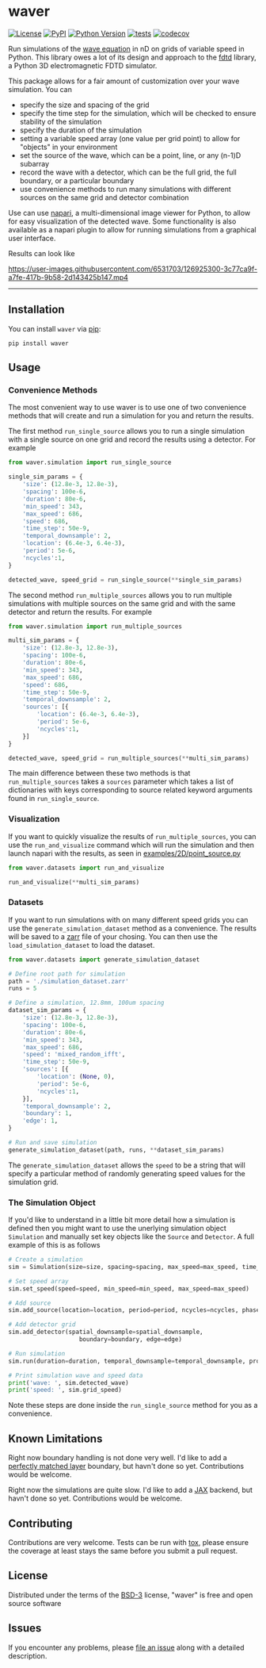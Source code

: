# waver

[![License](https://img.shields.io/pypi/l/waver.svg?color=green)](https://github.com/sofroniewn/waver/raw/master/LICENSE)
[![PyPI](https://img.shields.io/pypi/v/waver.svg?color=green)](https://pypi.org/project/waver)
[![Python Version](https://img.shields.io/pypi/pyversions/waver.svg?color=green)](https://python.org)
[![tests](https://github.com/sofroniewn/waver/workflows/tests/badge.svg)](https://github.com/sofroniewn/waver/actions)
[![codecov](https://codecov.io/gh/sofroniewn/waver/branch/main/graph/badge.svg?token=QBP7K6YUT7)](https://codecov.io/gh/sofroniewn/waver)

Run simulations of the [wave equation](https://en.wikipedia.org/wiki/Wave_equation) in nD on grids of variable speed in Python. This library owes a lot of its design and approach to the [fdtd](https://github.com/flaport/fdtd) library, a Python 3D electromagnetic FDTD simulator.

This package allows for a fair amount of customization over your wave simulation. You can
 - specify the size and spacing of the grid
 - specify the time step for the simulation, which will be checked to ensure stability of the simulation
 - specify the duration of the simulation
 - setting a variable speed array (one value per grid point) to allow for "objects" in your environment
 - set the source of the wave, which can be a point, line, or any (n-1)D subarray
 - record the wave with a detector, which can be the full grid, the full boundary, or a particular boundary
 - use convenience methods to run many simulations with different sources on the same grid and detector combination

Use can use [napari](https://napari.org/), a multi-dimensional image viewer for Python, to allow for easy visualization of the detected wave. Some functionality is also available as a napari plugin to allow for running simulations from a graphical user interface.

Results can look like

https://user-images.githubusercontent.com/6531703/126925300-3c77ca9f-a7fe-417b-9b58-2d143425b147.mp4

----------------------------------

## Installation

You can install `waver` via [pip]:

    pip install waver

## Usage

### Convenience Methods

The most convenient way to use waver is to use one of two convenience methods that will create and run a simulation
for you and return the results.

The first method `run_single_source` allows you to run a single simulation with a single source on one grid and 
record the results using a detector. For example

```python
from waver.simulation import run_single_source

single_sim_params = {
    'size': (12.8e-3, 12.8e-3),
    'spacing': 100e-6,
    'duration': 80e-6,
    'min_speed': 343,
    'max_speed': 686,
    'speed': 686,
    'time_step': 50e-9,
    'temporal_downsample': 2,
    'location': (6.4e-3, 6.4e-3),
    'period': 5e-6,
    'ncycles':1,
}

detected_wave, speed_grid = run_single_source(**single_sim_params)
```

The second method `run_multiple_sources` allows you to run multiple simulations with multiple sources on the same
grid and with the same detector and return the results. For example

```python
from waver.simulation import run_multiple_sources

multi_sim_params = {
    'size': (12.8e-3, 12.8e-3),
    'spacing': 100e-6,
    'duration': 80e-6,
    'min_speed': 343,
    'max_speed': 686,
    'speed': 686,
    'time_step': 50e-9,
    'temporal_downsample': 2,
    'sources': [{
        'location': (6.4e-3, 6.4e-3),
        'period': 5e-6,
        'ncycles':1,
    }]
}

detected_wave, speed_grid = run_multiple_sources(**multi_sim_params)
```

The main difference between these two methods is that `run_multiple_sources` takes a `sources` parameter which takes a list 
of dictionaries with keys corresponding to source related keyword arguments found in `run_single_source`.

### Visualization

If you want to quickly visualize the results of `run_multiple_sources`, you can use the `run_and_visualize` command which will 
run the simulation and then launch napari with the results, as seen in [examples/2D/point_source.py](./examples/2D/point_source.py)

```python
from waver.datasets import run_and_visualize

run_and_visualize(**multi_sim_params)
```

### Datasets

If you want to run simulations with on many different speed grids you can use the `generate_simulation_dataset` method as a convenience. The results will be saved to a [zarr](https://zarr.readthedocs.io/en/stable/) file of your chosing. You can then use the `load_simulation_dataset` to load the dataset.

```python
from waver.datasets import generate_simulation_dataset

# Define root path for simulation
path = './simulation_dataset.zarr'
runs = 5

# Define a simulation, 12.8mm, 100um spacing
dataset_sim_params = {
    'size': (12.8e-3, 12.8e-3),
    'spacing': 100e-6,
    'duration': 80e-6,
    'min_speed': 343,
    'max_speed': 686,
    'speed': 'mixed_random_ifft',
    'time_step': 50e-9,
    'sources': [{
        'location': (None, 0),
        'period': 5e-6,
        'ncycles':1,
    }],
    'temporal_downsample': 2,
    'boundary': 1,
    'edge': 1,
}

# Run and save simulation
generate_simulation_dataset(path, runs, **dataset_sim_params)
```

The `generate_simulation_dataset` allows the `speed` to be a string that will specify a particular method of randomly generating speed values for the simulation grid.

### The Simulation Object

If you'd like to understand in a little bit more detail how a simulation is defined then you might want to use the unerlying simulation object `Simulation` and manually set key objects like the `Source` and `Detector`. A full example of this is as follows

```python
# Create a simulation
sim = Simulation(size=size, spacing=spacing, max_speed=max_speed, time_step=time_step)

# Set speed array
sim.set_speed(speed=speed, min_speed=min_speed, max_speed=max_speed)

# Add source
sim.add_source(location=location, period=period, ncycles=ncycles, phase=phase)

# Add detector grid
sim.add_detector(spatial_downsample=spatial_downsample,
                    boundary=boundary, edge=edge)

# Run simulation
sim.run(duration=duration, temporal_downsample=temporal_downsample, progress=progress, leave=leave)

# Print simulation wave and speed data
print('wave: ', sim.detected_wave)
print('speed: ', sim.grid_speed)
```

Note these steps are done inside the `run_single_source` method for you as a convenience.

## Known Limitations

Right now boundary handling is not done very well. I'd like to add a [perfectly matched layer](https://en.wikipedia.org/wiki/Perfectly_matched_layer) boundary, but havn't done so yet. Contributions would be welcome.

Right now the simulations are quite slow. I'd like to add a [JAX](https://github.com/google/jax) backend, but 
havn't done so yet. Contributions would be welcome.

## Contributing

Contributions are very welcome. Tests can be run with [tox], please ensure
the coverage at least stays the same before you submit a pull request.

## License

Distributed under the terms of the [BSD-3] license,
"waver" is free and open source software

## Issues

If you encounter any problems, please [file an issue] along with a detailed description.

[napari]: https://github.com/napari/napari
[Cookiecutter]: https://github.com/audreyr/cookiecutter
[@napari]: https://github.com/napari
[MIT]: http://opensource.org/licenses/MIT
[BSD-3]: http://opensource.org/licenses/BSD-3-Clause
[GNU GPL v3.0]: http://www.gnu.org/licenses/gpl-3.0.txt
[GNU LGPL v3.0]: http://www.gnu.org/licenses/lgpl-3.0.txt
[Apache Software License 2.0]: http://www.apache.org/licenses/LICENSE-2.0
[Mozilla Public License 2.0]: https://www.mozilla.org/media/MPL/2.0/index.txt
[cookiecutter-napari-plugin]: https://github.com/napari/cookiecutter-napari-plugin
[file an issue]: https://github.com/sofroniewn/waver/issues
[napari]: https://github.com/napari/napari
[tox]: https://tox.readthedocs.io/en/latest/
[pip]: https://pypi.org/project/pip/
[PyPI]: https://pypi.org/
